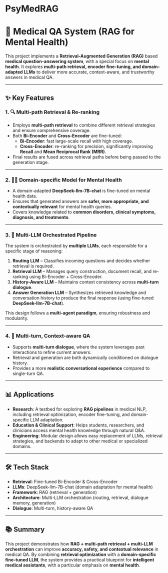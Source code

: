 # PsyMedRAG
# 🧠 Medical QA System (RAG for Mental Health)

This project implements a **Retrieval-Augmented Generation (RAG)** based **medical question-answering system**, with a special focus on **mental health**.
 It explores **multi-path retrieval, encoder fine-tuning, and domain-adapted LLMs** to deliver more accurate, context-aware, and trustworthy answers in medical QA.

------

## ✨ Key Features

### 1. 🔍 Multi-path Retrieval & Re-ranking

- Employs **multi-path retrieval** to combine different retrieval strategies and ensure comprehensive coverage.
- Both **Bi-Encoder** and **Cross-Encoder** are fine-tuned:
  - **Bi-Encoder**: fast large-scale recall with high coverage.
  - **Cross-Encoder**: re-ranking for precision, significantly improving **Recall** and **Mean Reciprocal Rank (MRR)**.
- Final results are fused across retrieval paths before being passed to the generation stage.

------

### 2. 🧑‍⚕️ Domain-specific Model for Mental Health

- A domain-adapted **DeepSeek-llm-7B-chat** is fine-tuned on mental health data.
- Ensures that generated answers are **safer, more appropriate, and contextually relevant** for mental health queries.
- Covers knowledge related to **common disorders, clinical symptoms, diagnosis, and treatments**.

------

### 3. 🧠 Multi-LLM Orchestrated Pipeline

The system is orchestrated by **multiple LLMs**, each responsible for a specific stage of reasoning:

1. **Routing LLM** – Classifies incoming questions and decides whether retrieval is required.
2. **Retrieval LLM** – Manages query construction, document recall, and re-ranking using Bi-Encoder + Cross-Encoder.
3. **History-Aware LLM** – Maintains context consistency across **multi-turn dialogue**.
4. **Answer Generation LLM** – Synthesizes retrieved knowledge and conversation history to produce the final response (using fine-tuned **DeepSeek-llm-7B-chat**).

This design follows a **multi-agent paradigm**, ensuring robustness and modularity.

------

### 4. 🔄 Multi-turn, Context-aware QA

- Supports **multi-turn dialogue**, where the system leverages past interactions to refine current answers.
- Retrieval and generation are both dynamically conditioned on dialogue history.
- Provides a more **realistic conversational experience** compared to single-turn QA.

------

## 📊 Applications

- **Research**: A testbed for exploring **RAG pipelines** in medical NLP, including retrieval optimization, encoder fine-tuning, and domain-specific LLM adaptation.
- **Education & Clinical Support**: Helps students, researchers, and clinicians access mental health knowledge through natural Q&A.
- **Engineering**: Modular design allows easy replacement of LLMs, retrieval strategies, and backends to adapt to other medical or specialized domains.

------

## 🛠️ Tech Stack

- **Retrieval**: Fine-tuned Bi-Encoder & Cross-Encoder
- **LLMs**: DeepSeek-llm-7B-chat (domain adaptation for mental health)
- **Framework**: RAG (retrieval + generation)
- **Architecture**: Multi-LLM orchestration (routing, retrieval, dialogue memory, generation)
- **Dialogue**: Multi-turn, history-aware QA

------

## 📚 Summary

This project demonstrates how **RAG + multi-path retrieval + multi-LLM orchestration** can improve **accuracy, safety, and contextual relevance** in medical QA.
 By combining **retrieval optimization** with a **domain-specific fine-tuned LLM**, the system provides a practical blueprint for **intelligent medical assistants**, with a particular emphasis on **mental health**.

